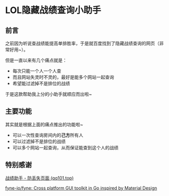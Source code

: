 # LOL隐藏战绩查询小助手
## 前言

之前因为听说查战绩能提高单排胜率，于是就百度找到了隐藏战绩查询的网页（非常好用~）。

但是一直以来有几个痛点就是：

- 每次只能一个人一个人查
- 而且网站失灵时不灵的，最好是能多个网站一起查询
- 希望能过滤掉不是排位的战绩

于是这款帮助我上分的小助手就顺应而出啦~

## 主要功能

其实就是根据上面的痛点推出的功能啦~

- 可以一次性查询房间内的**己方**所有人
- 可以过滤掉不是排位的战绩
- 可以多个网站一起查询，从而保证能查到这个人的战绩

## 特别感谢

[战绩助手 - 防丢失页面 (qq101.top)](http://qq101.top/)

[fyne-io/fyne: Cross platform GUI toolkit in Go inspired by Material Design ](https://github.com/fyne-io/fyne)

